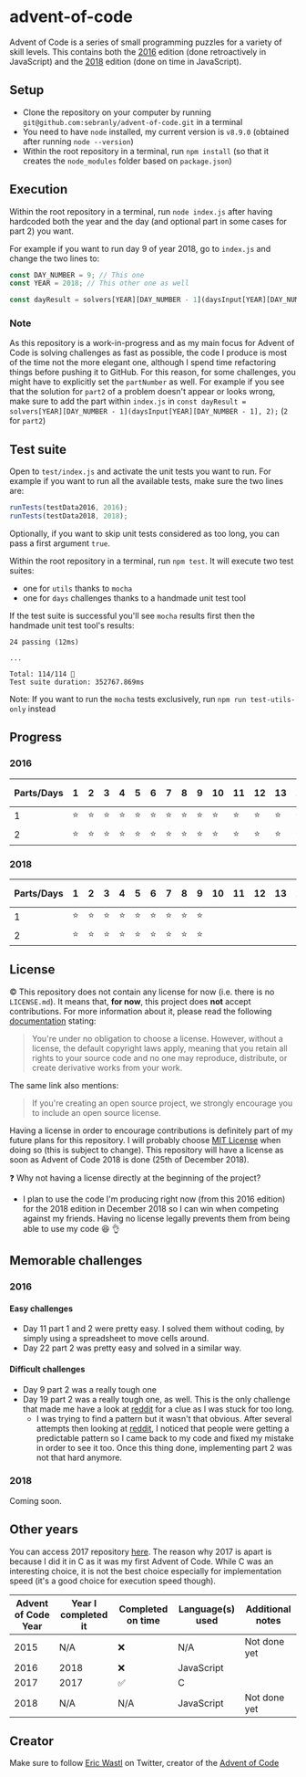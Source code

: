 # advent-of-code
Advent of Code is a series of small programming puzzles for a variety of skill levels. This contains both the [2016](https://adventofcode.com/2016) edition (done retroactively in JavaScript) and the [2018](https://adventofcode.com/2018) edition (done on time in JavaScript).

## Setup

- Clone the repository on your computer by running `git@github.com:sebranly/advent-of-code.git` in a terminal
- You need to have `node` installed, my current version is `v8.9.0` (obtained after running `node --version`)
- Within the root repository in a terminal, run `npm install` (so that it creates the `node_modules` folder based on `package.json`)

## Execution

Within the root repository in a terminal, run `node index.js` after having hardcoded both the year and the day (and optional part in some cases for part 2) you want.

For example if you want to run day 9 of year 2018, go to `index.js` and change the two lines to:
```js
const DAY_NUMBER = 9; // This one
const YEAR = 2018; // This other one as well

const dayResult = solvers[YEAR][DAY_NUMBER - 1](daysInput[YEAR][DAY_NUMBER - 1]);
```

### Note

As this repository is a work-in-progress and as my main focus for Advent of Code is solving challenges as fast as possible, the code I produce is most of the time not the more elegant one, although I spend time refactoring things before pushing it to GitHub.
For this reason, for some challenges, you might have to explicitly set the `partNumber` as well. For example if you see that the solution for `part2` of a problem doesn't appear or looks wrong, make sure to add the part within `index.js` in `const dayResult = solvers[YEAR][DAY_NUMBER - 1](daysInput[YEAR][DAY_NUMBER - 1], 2);` (`2` for `part2`)

## Test suite

Open to `test/index.js` and activate the unit tests you want to run. For example if you want to run all the available tests, make sure the two lines are:
```js
runTests(testData2016, 2016);
runTests(testData2018, 2018);
```
Optionally, if you want to skip unit tests considered as too long, you can pass a first argument `true`.

Within the root repository in a terminal, run `npm test`. It will execute two test suites:
- one for `utils` thanks to `mocha`
- one for `days` challenges thanks to a handmade unit test tool

If the test suite is successful you'll see `mocha` results first then the handmade unit test tool's results:
```
24 passing (12ms)

...

Total: 114/114 🎉
Test suite duration: 352767.869ms
```

Note: If you want to run the `mocha` tests exclusively, run `npm run test-utils-only` instead

## Progress

### 2016

|Parts/Days|1|2|3|4|5|6|7|8|9|10|11|12|13|14|15|16|17|18|19|20|21|22|23|24|25 :christmas_tree:|
|-|-|-|-|-|-|-|-|-|-|-|-|-|-|-|-|-|-|-|-|-|-|-|-|-|-|
|1|:star:|:star:|:star:|:star:|:star:|:star:|:star:|:star:|:star:|:star:|:star:|:star:|:star:|:star:|:star:|:star:|:star:|:star:|:star:|:star:|:star:|:star:|:star:|:star:|:star2:|
|2|:star:|:star:|:star:|:star:|:star:|:star:|:star:|:star:|:star:|:star:|:star:|:star:|:star:|:star:|:star:|:star:|:star:|:star:|:star:|:star:|:star:|:star:|:star:|:star:|:star2:|

### 2018

|Parts/Days|1|2|3|4|5|6|7|8|9|10|11|12|13|14|15|16|17|18|19|20|21|22|23|24|25 :christmas_tree:|
|-|-|-|-|-|-|-|-|-|-|-|-|-|-|-|-|-|-|-|-|-|-|-|-|-|-|
|1|:star:|:star:|:star:|:star:|:star:|:star:|:star:|:star:|:star:|
|2|:star:|:star:|:star:|:star:|:star:|:star:|:star:|:star:|:star:|

## License

:copyright: This repository does not contain any license for now (i.e. there is no `LICENSE.md`). It means that, **for now**, this project does **not** accept contributions.
For more information about it, please read the following [documentation](https://help.github.com/articles/licensing-a-repository/#choosing-the-right-license) stating:
> You're under no obligation to choose a license. However, without a license, the default copyright laws apply, meaning that you retain all rights to your source code and no one may reproduce, distribute, or create derivative works from your work.

The same link also mentions:
> If you're creating an open source project, we strongly encourage you to include an open source license.

Having a license in order to encourage contributions is definitely part of my future plans for this repository. I will probably choose [MIT License](https://choosealicense.com/licenses/mit/) when doing so (this is subject to change). This repository will have a license as soon as Advent of Code 2018 is done (25th of December 2018).

:question: Why not having a license directly at the beginning of the project?

- I plan to use the code I'm producing right now (from this 2016 edition) for the 2018 edition in December 2018 so I can win when competing against my friends. Having no license legally prevents them from being able to use my code :laughing: :ok_hand:

## Memorable challenges

### 2016

#### Easy challenges

- Day 11 part 1 and 2 were pretty easy. I solved them without coding, by simply using a spreadsheet to move cells around.
- Day 22 part 2 was pretty easy and solved in a similar way.

#### Difficult challenges

- Day 9 part 2 was a really tough one
- Day 19 part 2 was a really tough one, as well. This is the only challenge that made me have a look at [reddit](https://www.reddit.com/r/adventofcode/) for a clue as I was stuck for too long.
  - I was trying to find a pattern but it wasn't that obvious. After several attempts then looking at [reddit](https://www.reddit.com/r/adventofcode/), I noticed that people were getting a predictable pattern so I came back to my code and fixed my mistake in order to see it too. Once this thing done, implementing part 2 was not that hard anymore.

### 2018

Coming soon.

## Other years

You can access 2017 repository [here](https://github.com/sebranly/advent-of-code-2017). The reason why 2017 is apart is because I did it in C as it was my first Advent of Code. While C was an interesting choice, it is not the best choice especially for implementation speed (it's a good choice for execution speed though).

|Advent of Code Year|Year I completed it|Completed on time|Language(s) used|Additional notes|
|-|-|-|-|-|
|2015|N/A|:x:|N/A|Not done yet|
|2016|2018|:x:|JavaScript|
|2017|2017|:white_check_mark:|C|
|2018|N/A|N/A|JavaScript|Not done yet|

## Creator

Make sure to follow [Eric Wastl](https://twitter.com/ericwastl) on Twitter, creator of the [Advent of Code](https://adventofcode.com/)